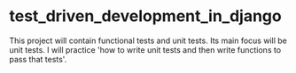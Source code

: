 # test_driven_development_in_django
This project will contain functional tests and unit tests. Its main focus will be unit tests. I will practice 'how to write unit tests and then write functions to pass that tests'.
